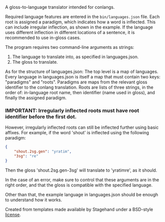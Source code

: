 A gloss-to-language translator intended for conlangs.

Required language features are entered in the `bin/languages.json` file. Each root is assigned a paradigm, which indicates how a word is inflected. This can include irregular inflection, as shown in the example. If the language uses different inflection in different locations of a sentence, it is recommended to use in-gloss cases.

The program requires two command-line arguments as strings:
1. The language to translate into, as specified in languages.json.
2. The gloss to translate.

As for the structure of languages.json: The top level is a map of languages. Every language in languages.json is itself a map that must contain two keys: "paradigms" and "roots". Paradigms are maps from the relevant gloss identifier to the conlang translation. Roots are lists of three strings, in the order of: in-language root name, then identifier (name used in gloss), and finally the assigned paradigm.

### IMPORTANT: Irregularly inflected roots must have root identifier before the first dot.

However, irregularly inflected roots can still be inflected further using basic affixes. For example, if the word 'shout' is inflected using the following paradigm:
```json
{  
    "shout.2sg.gen": "yratim",  
    "3sg": "re"  
}
```
Then the gloss 'shout.2sg.gen-3sg' will translate to 'yratimre', as it should.

In the case of an error, make sure to control that these arguments are in the right order, and that the gloss is compatible with the specified language.

Other than that, the example language in languages.json should be enough to understand how it works.

Created from templates made available by Stagehand under a BSD-style
[license](https://github.com/dart-lang/stagehand/blob/master/LICENSE).
